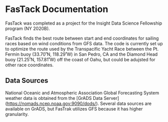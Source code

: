 # FasTack Documentation

FasTack was completed as a project for the Insight Data Science Fellowship program (NY 2020B). 

FasTack finds the best route between start and end coordinates for sailing races based on wind conditions from GFS data. The code is currently set up to optimize the route used by the Transpacific Yacht Race between the Pt. Fermin buoy (33.70˚N, 118.29˚W) in San Pedro, CA and the Diamond Head buoy (21.25˚N, 157.81˚W) off the coast of Oahu, but could be adujsted for other race coordinates.

## Data Sources

National Oceanic and Atmospheric Association Global Forecasting System weather data is obtained from the [GrADS Data Server] (https://nomads.ncep.noaa.gov:9090/dods/). Several data sources are available on GrADS, but FasTrak utilizes GFS because it has higher granularity.

